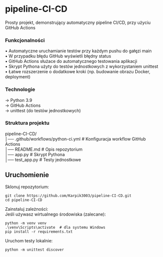 # pipeline-CI-CD
Prosty projekt, demonstrujący automatyczny pipeline CI/CD, przy użyciu GitHub Actions

### Funkcjonalności
• Automatyczne uruchamianie testów przy każdym pushu do gałęzi main<br>
• W przypadku błędu GitHub wyświetli błędny status<br>
• GitHub Actions służace do automatycznego testowania aplikacji<br>
• Skrypt Pythona użyty do testów jednostkowych z wykorzystaniem unittest<br>
• Łatwe rozszerzenie o dodatkowe kroki (np. budowanie obrazu Docker, deployment)<br>

### Technologie
→ Python 3.9<br>
→ GitHub Actions<br>
→ unittest (do testów jednostkowych)<br>

### Struktura projektu
pipeline-CI-CD/<br>
│── .github/workflows/python-ci.yml   # Konfiguracja workflow GitHub Actions<br>
│── README.md                         # Opis repozytorium<br>
│── app.py                            # Skrypt Pythona<br>
│── test_app.py                       # Testy jednostkowe<br>


## Uruchomienie

Sklonuj repozytorium:<br>
```
git clone https://github.com/Karpik3003/pipeline-CI-CD.git
cd pipeline-CI-CD
```


Zainstaluj zależności:<br>
Jeśli używasz wirtualnego środowiska (zalecane):<br>

```
python -m venv venv
.\venv\Scripts\activate  # dla systemu Windows
pip install -r requirements.txt
```

Uruchom testy lokalnie:<br>

```markdown
python -m unittest discover
